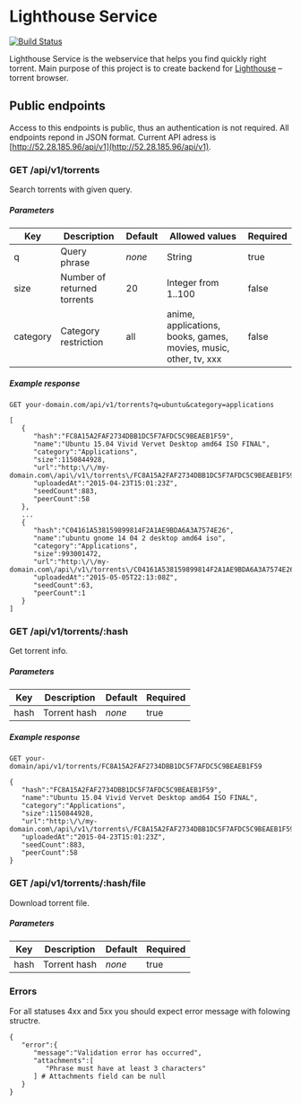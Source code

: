 # Lighthouse Service 

[![Build Status](https://travis-ci.org/mckomo/Lighthouse-Service.svg)](https://travis-ci.org/mckomo/Lighthouse-Service)

Lighthouse Service is the webservice that helps you find quickly right torrent. Main purpose of this project is to create backend for [Lighthouse](http://mckomo.github.io/Lighthouse/) – torrent browser.

## Public endpoints

Access to this endpoints is public, thus an authentication is not required. All endpoints repond in JSON format. Current API adress is [http://52.28.185.96/api/v1](http://52.28.185.96/api/v1). 

### GET /api/v1/torrents

Search torrents with given query.

##### Parameters

|Key      | Description                 | Default | Allowed values      | Required |
|---------|-----------------------------|---------|---------------------|----------|
|q        | Query phrase                | *none*  | String              | true     |
|size     | Number of returned torrents | 20      | Integer from 1..100 | false    |
|category | Category restriction        | all     | anime, applications, books, games, movies, music, other, tv, xxx | false |

##### Example response


```
GET your-domain.com/api/v1/torrents?q=ubuntu&category=applications

[  
   {  
      "hash":"FC8A15A2FAF2734DBB1DC5F7AFDC5C9BEAEB1F59",
      "name":"Ubuntu 15.04 Vivid Vervet Desktop amd64 ISO FINAL",
      "category":"Applications",
      "size":1150844928,
      "url":"http:\/\/my-domain.com\/api\/v1\/torrents\/FC8A15A2FAF2734DBB1DC5F7AFDC5C9BEAEB1F59\/file",
      "uploadedAt":"2015-04-23T15:01:23Z",
      "seedCount":883,
      "peerCount":58
   },
   ...
   {  
      "hash":"C04161A538159899814F2A1AE9BDA6A3A7574E26",
      "name":"ubuntu gnome 14 04 2 desktop amd64 iso",
      "category":"Applications",
      "size":993001472,
      "url":"http:\/\/my-domain.com\/api\/v1\/torrents\/C04161A538159899814F2A1AE9BDA6A3A7574E26\/file",
      "uploadedAt":"2015-05-05T22:13:08Z",
      "seedCount":63,
      "peerCount":1
   }
]
```

### GET /api/v1/torrents/:hash

Get torrent info.

##### Parameters

|Key      | Description                 | Default | Required |
|---------|-----------------------------|---------|----------|
|hash     | Torrent hash                | *none*  | true     |

##### Example response

```
GET your-domain/api/v1/torrents/FC8A15A2FAF2734DBB1DC5F7AFDC5C9BEAEB1F59

{  
   "hash":"FC8A15A2FAF2734DBB1DC5F7AFDC5C9BEAEB1F59",
   "name":"Ubuntu 15.04 Vivid Vervet Desktop amd64 ISO FINAL",
   "category":"Applications",
   "size":1150844928,
   "url":"http:\/\/my-domain.com\/api\/v1\/torrents\/FC8A15A2FAF2734DBB1DC5F7AFDC5C9BEAEB1F59\/file",
   "uploadedAt":"2015-04-23T15:01:23Z",
   "seedCount":883,
   "peerCount":58
}
```


### GET /api/v1/torrents/:hash/file

Download torrent file.

##### Parameters

|Key      | Description                 | Default | Required |
|---------|-----------------------------|---------|----------|
|hash     | Torrent hash                | *none*  | true     |

### Errors

For all statuses 4xx and 5xx you should expect error message with folowing structre.

```
{
   "error":{
      "message":"Validation error has occurred",
      "attachments":[
         "Phrase must have at least 3 characters"
      ] # Attachments field can be null
   }
}
```
